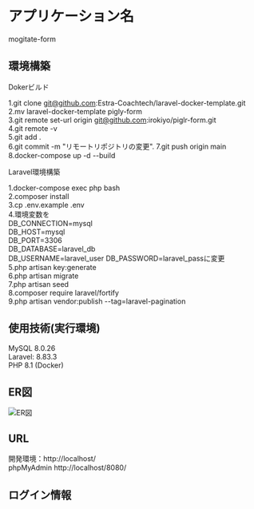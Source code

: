 # アプリケーション名
mogitate-form


## 環境構築
Dokerビルド  

1.git clone git@github.com:Estra-Coachtech/laravel-docker-template.git  
2.mv laravel-docker-template pigly-form  
3.git remote set-url origin git@github.com:irokiyo/piglr-form.git  
4.git remote -v  
5.git add .  
6.git commit -m "リモートリポジトリの変更". 
7.git push origin main  
8.docker-compose up -d --build  

Laravel環境構築  

1.docker-compose exec php bash  
2.composer install  
3.cp .env.example .env  
4.環境変数を  
    DB_CONNECTION=mysql  
    DB_HOST=mysql  
    DB_PORT=3306  
    DB_DATABASE=laravel_db  
    DB_USERNAME=laravel_user 
    DB_PASSWORD=laravel_passに変更  
5.php artisan key:generate  
6.php artisan migrate  
7.php artisan seed  
8.composer require laravel/fortify  
9.php artisan vendor:publish --tag=laravel-pagination  

## 使用技術(実行環境)
MySQL 8.0.26  
Laravel: 8.83.3  
PHP 8.1 (Docker)

## ER図
![ER図](docs/er-diagram.png)

## URL
開発環境：http://localhost/  
phpMyAdmin http://localhost/8080/

## ログイン情報
